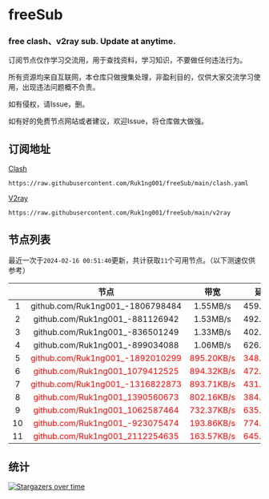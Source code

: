 # freeSub
### free clash、v2ray sub. Update at anytime.

订阅节点仅作学习交流用，用于查找资料，学习知识，不要做任何违法行为。

所有资源均来自互联网，本仓库只做搜集处理，非盈利目的，仅供大家交流学习使用，出现违法问题概不负责。

如有侵权，请Issue，删。

如有好的免费节点网站或者建议，欢迎Issue，将仓库做大做强。

## 订阅地址
[Clash](https://raw.githubusercontent.com/Ruk1ng001/freeSub/main/clash.yaml)
```
https://raw.githubusercontent.com/Ruk1ng001/freeSub/main/clash.yaml
```
[V2ray](https://raw.githubusercontent.com/Ruk1ng001/freeSub/main/v2ray)
```
https://raw.githubusercontent.com/Ruk1ng001/freeSub/main/v2ray
```

## 节点列表

最近一次于`2024-02-16 00:51:40`更新，共计获取`11`个可用节点。（以下测速仅供参考）

|  | 节点 | 带宽 | 延迟 |
|:-:|:--:|:--:|:--:|
 | 1 | github.com/Ruk1ng001_-1806798484 | 1.55MB/s | 459.00ms |
 | 2 | github.com/Ruk1ng001_-881126942 | 1.53MB/s | 492.00ms |
 | 3 | github.com/Ruk1ng001_-836501249 | 1.33MB/s | 402.00ms |
 | 4 | github.com/Ruk1ng001_-899034088 | 1.06MB/s | 626.00ms |
 | 5 | <font color=red>github.com/Ruk1ng001_-1892010299</font> | <font color=red>895.20KB/s</font> | <font color=red>348.00ms</font> |
 | 6 | <font color=red>github.com/Ruk1ng001_1079412525</font> | <font color=red>894.32KB/s</font> | <font color=red>472.00ms</font> |
 | 7 | <font color=red>github.com/Ruk1ng001_-1316822873</font> | <font color=red>893.71KB/s</font> | <font color=red>431.00ms</font> |
 | 8 | <font color=red>github.com/Ruk1ng001_1390560673</font> | <font color=red>802.16KB/s</font> | <font color=red>384.00ms</font> |
 | 9 | <font color=red>github.com/Ruk1ng001_1062587464</font> | <font color=red>732.37KB/s</font> | <font color=red>635.00ms</font> |
 | 10 | <font color=red>github.com/Ruk1ng001_-923075474</font> | <font color=red>193.86KB/s</font> | <font color=red>774.00ms</font> |
 | 11 | <font color=red>github.com/Ruk1ng001_2112254635</font> | <font color=red>163.57KB/s</font> | <font color=red>645.00ms</font> |


## 统计

[![Stargazers over time](https://starchart.cc/Ruk1ng001/freeSub.svg)](https://starchart.cc/Ruk1ng001/freeSub)